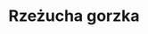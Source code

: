 ---
title: 'Rzeżucha gorzka'
latina: '(Cardamine amara)'
pubDate: 'Jul 01 2022'
mainImage: 'rzezucha_gorzka.jpeg'
level1: 'rośliny naczyniowe'
level2: 'kapustowce'
level3: 'kapustowate'
level4: 'rzeżucha'
flowertime: 'maj - lipiec'
where: 'Zasięg gatunku obejmuje niemal całą Europę bez południowych krańców (Portugalii i wysp na Morzu Śródziemnym) i północnych (Islandii). Poza tym rośnie w Azji Mniejszej, na Kaukazie, w Kazachstanie i zachodniej Syberii. W Polsce gatunek jest rozpowszechniony na całym obszarze, pospolity jest zwłaszcza na południu w rejonie Karpat.'
---
